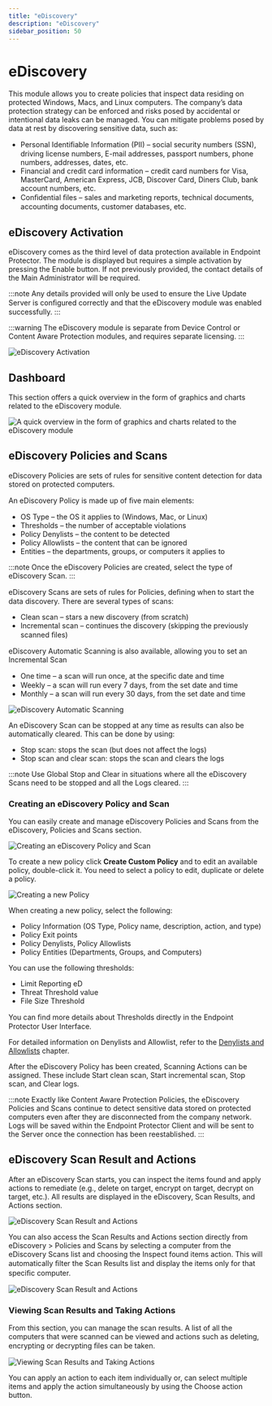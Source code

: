 ```yaml
---
title: "eDiscovery"
description: "eDiscovery"
sidebar_position: 50
---
```


# eDiscovery

This module allows you to create policies that inspect data residing on protected Windows, Macs, and
Linux computers. The company’s data protection strategy can be enforced and risks posed by
accidental or intentional data leaks can be managed. You can mitigate problems posed by data at rest
by discovering sensitive data, such as:

- Personal Identiﬁable Information (PII) – social security numbers (SSN), driving license numbers,
  E-mail addresses, passport numbers, phone numbers, addresses, dates, etc.
- Financial and credit card information – credit card numbers for Visa, MasterCard, American
  Express, JCB, Discover Card, Diners Club, bank account numbers, etc.
- Conﬁdential ﬁles – sales and marketing reports, technical documents, accounting documents,
  customer databases, etc.

## eDiscovery Activation

eDiscovery comes as the third level of data protection available in Endpoint Protector. The module
is displayed but requires a simple activation by pressing the Enable button. If not previously
provided, the contact details of the Main Administrator will be required.

:::note
Any details provided will only be used to ensure the Live Update Server is conﬁgured
correctly and that the eDiscovery module was enabled successfully.
:::


:::warning
The eDiscovery module is separate from Device Control or Content Aware Protection
modules, and requires separate licensing.
:::


![eDiscovery Activation](activation.webp)

## Dashboard

This section offers a quick overview in the form of graphics and charts related to the eDiscovery
module.

![A quick overview in the form of graphics and charts related to the eDiscovery module](dashboard.webp)

## eDiscovery Policies and Scans

eDiscovery Policies are sets of rules for sensitive content detection for data stored on protected
computers.

An eDiscovery Policy is made up of ﬁve main elements:

- OS Type – the OS it applies to (Windows, Mac, or Linux)
- Thresholds – the number of acceptable violations
- Policy Denylists – the content to be detected
- Policy Allowlists – the content that can be ignored
- Entities – the departments, groups, or computers it applies to

:::note
Once the eDiscovery Policies are created, select the type of eDiscovery Scan.
:::


eDiscovery Scans are sets of rules for Policies, deﬁning when to start the data discovery. There are
several types of scans:

- Clean scan – stars a new discovery (from scratch)
- Incremental scan – continues the discovery (skipping the previously scanned ﬁles)

eDiscovery Automatic Scanning is also available, allowing you to set an Incremental Scan

- One time – a scan will run once, at the speciﬁc date and time
- Weekly – a scan will run every 7 days, from the set date and time
- Monthly – a scan will run every 30 days, from the set date and time

![eDiscovery Automatic Scanning](automaticscanning.webp)

An eDiscovery Scan can be stopped at any time as results can also be automatically cleared. This can
be done by using:

- Stop scan: stops the scan (but does not affect the logs)
- Stop scan and clear scan: stops the scan and clears the logs

:::note
Use Global Stop and Clear in situations where all the eDiscovery Scans need to be stopped
and all the Logs cleared.
:::


### Creating an eDiscovery Policy and Scan

You can easily create and manage eDiscovery Policies and Scans from the eDiscovery, Policies and
Scans section.

![Creating an eDiscovery Policy and Scan](policiesscans.webp)

To create a new policy click **Create Custom Policy** and to edit an available policy, double-click
it. You need to select a policy to edit, duplicate or delete a policy.

![Creating a new Policy](newpolicy.webp)

When creating a new policy, select the following:

- Policy Information (OS Type, Policy name, description, action, and type)
- Policy Exit points
- Policy Denylists, Policy Allowlists
- Policy Entities (Departments, Groups, and Computers)

You can use the following thresholds:

- Limit Reporting eD
- Threat Threshold value
- File Size Threshold

You can ﬁnd more details about Thresholds directly in the Endpoint Protector User Interface.

For detailed information on Denylists and Allowlist, refer to the
[Denylists and Allowlists](/docs/endpointprotector/admin/denylistsallowlists/overview.md) chapter.

After the eDiscovery Policy has been created, Scanning Actions can be assigned. These include Start
clean scan, Start incremental scan, Stop scan, and Clear logs.

:::note
Exactly like Content Aware Protection Policies, the eDiscovery Policies and Scans continue
to detect sensitive data stored on protected computers even after they are disconnected from the
company network. Logs will be saved within the Endpoint Protector Client and will be sent to the
Server once the connection has been reestablished.
:::


## eDiscovery Scan Result and Actions

After an eDiscovery Scan starts, you can inspect the items found and apply actions to remediate
(e.g., delete on target, encrypt on target, decrypt on target, etc.). All results are displayed in
the eDiscovery, Scan Results, and Actions section.

![eDiscovery Scan Result and Actions](scanresults.webp)

You can also access the Scan Results and Actions section directly from eDiscovery > Policies and
Scans by selecting a computer from the eDiscovery Scans list and choosing the Inspect found items
action. This will automatically ﬁlter the Scan Results list and display the items only for that
speciﬁc computer.

![eDiscovery Scan Result and Actions](ediscoveryscans.webp)

### Viewing Scan Results and Taking Actions

From this section, you can manage the scan results. A list of all the computers that were scanned
can be viewed and actions such as deleting, encrypting or decrypting ﬁles can be taken.

![Viewing Scan Results and Taking Actions](ediscoveryactions.webp)

You can apply an action to each item individually or, can select multiple items and apply the action
simultaneously by using the Choose action button.
